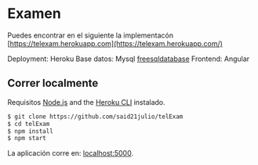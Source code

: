 # Examen

Puedes encontrar en el siguiente la implementacón [https://telexam.herokuapp.com](https://telexam.herokuapp.com/)

Deployment: Heroku
Base datos: Mysql [freesqldatabase](https://www.freesqldatabase.com/)
Frontend: Angular

## Correr localmente

Requisitos [Node.js](http://nodejs.org/) and the [Heroku CLI](https://cli.heroku.com/) instalado.

```sh
$ git clone https://github.com/said21julio/telExam
$ cd telExam
$ npm install
$ npm start
```

La aplicación corre en: [localhost:5000](http://localhost:5000/).
